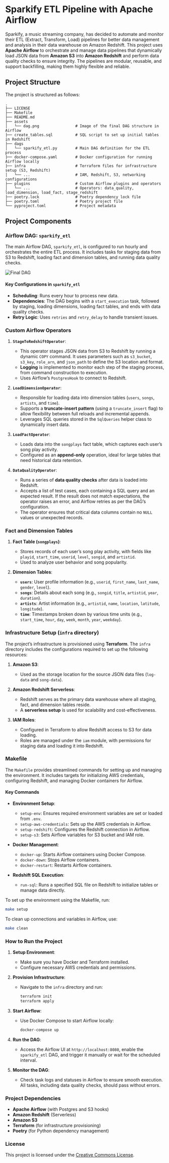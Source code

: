 # Sparkify ETL Pipeline with Apache Airflow

Sparkify, a music streaming company, has decided to automate and monitor their ETL (Extract, Transform, Load) pipelines for better data management and analysis in their data warehouse on Amazon Redshift. This project uses **Apache Airflow** to orchestrate and manage data pipelines that dynamically load JSON data from **Amazon S3** into **Amazon Redshift** and perform data quality checks to ensure integrity. The pipelines are modular, reusable, and support backfilling, making them highly flexible and reliable.

## Project Structure

The project is structured as follows:

```plaintext
.
├── LICENSE
├── Makefile
├── README.md
├── assets
│   └── dag.png                # Image of the final DAG structure in Airflow
├── create_tables.sql          # SQL script to set up initial tables in Redshift
├── dags
│   └── sparkify_etl.py        # Main DAG definition for the ETL process
├── docker-compose.yaml        # Docker configuration for running Airflow locally
├── infra                      # Terraform files for infrastructure setup (S3, Redshift)
│   └── ...                    # IAM, Redshift, S3, networking configurations
├── plugins                    # Custom Airflow plugins and operators
│   └── ...                    # Operators: data_quality, load_dimension, load_fact, stage_redshift
├── poetry.lock                # Poetry dependency lock file
├── poetry.toml                # Poetry project file
└── pyproject.toml             # Project metadata
```

## Project Components

### Airflow DAG: `sparkify_etl`

The main Airflow DAG, `sparkify_etl`, is configured to run hourly and orchestrates the entire ETL process. It includes tasks for staging data from S3 to Redshift, loading fact and dimension tables, and running data quality checks.

![Final DAG](assets/dag.png)

#### Key Configurations in `sparkify_etl`

- **Scheduling**: Runs every hour to process new data.
- **Dependencies**: The DAG begins with a `start_execution` task, followed by staging, loading dimensions, loading fact tables, and ends with data quality checks.
- **Retry Logic**: Uses `retries` and `retry_delay` to handle transient issues.

### Custom Airflow Operators

1. **`StageToRedshiftOperator`**:

   - This operator stages JSON data from S3 to Redshift by running a dynamic `COPY` command. It uses parameters such as `s3_bucket`, `s3_key`, `role_arn`, and `json_path` to define the S3 location and format.
   - **Logging** is implemented to monitor each step of the staging process, from command construction to execution.
   - Uses Airflow’s `PostgresHook` to connect to Redshift.

2. **`LoadDimensionOperator`**:

   - Responsible for loading data into dimension tables (`users`, `songs`, `artists`, and `time`).
   - Supports a **truncate-insert pattern** (using a `truncate_insert` flag) to allow flexibility between full reloads and incremental appends.
   - Leverages SQL queries stored in the `SqlQueries` helper class to dynamically insert data.

3. **`LoadFactOperator`**:

   - Loads data into the `songplays` fact table, which captures each user’s song play activity.
   - Configured as an **append-only** operation, ideal for large tables that need historical data retention.

4. **`DataQualityOperator`**:
   - Runs a series of **data quality checks** after data is loaded into Redshift.
   - Accepts a list of test cases, each containing a SQL query and an expected result. If the result does not match expectations, the operator raises an error, and Airflow retries as per the DAG’s configuration.
   - The operator ensures that critical data columns contain no `NULL` values or unexpected records.

### Fact and Dimension Tables

1. **Fact Table (`songplays`)**:

   - Stores records of each user’s song play activity, with fields like `playid`, `start_time`, `userid`, `level`, `songid`, and `artistid`.
   - Used to analyze user behavior and song popularity.

2. **Dimension Tables**:
   - **`users`**: User profile information (e.g., `userid`, `first_name`, `last_name`, `gender`, `level`).
   - **`songs`**: Details about each song (e.g., `songid`, `title`, `artistid`, `year`, `duration`).
   - **`artists`**: Artist information (e.g., `artistid`, `name`, `location`, `latitude`, `longitude`).
   - **`time`**: Timestamps broken down by various time units (e.g., `start_time`, `hour`, `day`, `week`, `month`, `year`, `weekday`).

### Infrastructure Setup (`infra` directory)

The project’s infrastructure is provisioned using **Terraform**. The `infra` directory includes the configurations required to set up the following resources:

1. **Amazon S3**:

   - Used as the storage location for the source JSON data files (`log-data` and `song-data`).

2. **Amazon Redshift Serverless**:

   - Redshift serves as the primary data warehouse where all staging, fact, and dimension tables reside.
   - A **serverless setup** is used for scalability and cost-effectiveness.

3. **IAM Roles**:
   - Configured in Terraform to allow Redshift access to S3 for data loading.
   - Roles are managed under the `iam` module, with permissions for staging data and loading it into Redshift.

### Makefile

The `Makefile` provides streamlined commands for setting up and managing the environment. It includes targets for initializing AWS credentials, configuring Redshift, and managing Docker containers for Airflow.

#### Key Commands

- **Environment Setup**:

  - `setup-env`: Ensures required environment variables are set or loaded from `.env`.
  - `setup-aws-credentials`: Sets up the AWS credentials in Airflow.
  - `setup-redshift`: Configures the Redshift connection in Airflow.
  - `setup-s3`: Sets Airflow variables for S3 bucket and IAM role.

- **Docker Management**:

  - `docker-up`: Starts Airflow containers using Docker Compose.
  - `docker-down`: Stops Airflow containers.
  - `docker-restart`: Restarts Airflow containers.

- **Redshift SQL Execution**:
  - `run-sql`: Runs a specified SQL file on Redshift to initialize tables or manage data directly.

To set up the environment using the Makefile, run:

```bash
make setup
```

To clean up connections and variables in Airflow, use:

```bash
make clean
```

### How to Run the Project

1. **Setup Environment**:

   - Make sure you have Docker and Terraform installed.
   - Configure necessary AWS credentials and permissions.

2. **Provision Infrastructure**:

   - Navigate to the `infra` directory and run:
     ```bash
     terraform init
     terraform apply
     ```

3. **Start Airflow**:

   - Use Docker Compose to start Airflow locally:
     ```bash
     docker-compose up
     ```

4. **Run the DAG**:

   - Access the Airflow UI at `http://localhost:8080`, enable the `sparkify_etl` DAG, and trigger it manually or wait for the scheduled interval.

5. **Monitor the DAG**:
   - Check task logs and statuses in Airflow to ensure smooth execution. All tasks, including data quality checks, should pass without errors.

### Project Dependencies

- **Apache Airflow** (with Postgres and S3 hooks)
- **Amazon Redshift** (Serverless)
- **Amazon S3**
- **Terraform** (for infrastructure provisioning)
- **Poetry** (for Python dependency management)

### License

This project is licensed under the [Creative Commons License](LICENSE).
